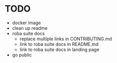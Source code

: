# TODO
 - docker image
 - clean up readme
 - roba suite docs
   - replace multiple links in CONTRIBUTING.md 
   - link to roba suite docs in README.md
   - link to roba suite docs in landing page
 - go public